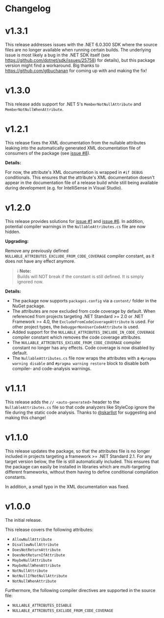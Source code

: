 # Changelog

# v1.3.1

This release addresses issues with the .NET 6.0.300 SDK where the source files are no longer
available when running certain builds. The underlying issue is most likely a bug in the .NET SDK
itself (see https://github.com/dotnet/sdk/issues/25758) for details), but this package version
might find a workaround.
Big thanks to https://github.com/gtbuchanan for coming up with and making the fix!


# v1.3.0

This release adds support for .NET 5's `MemberNotNullAttribute` and `MemberNotNullWhenAttribute`.


# v1.2.1

This release fixes the XML documentation from the nullable attributes leaking into the automatically
generated XML documentation file of consumers of the package (see [issue #8](https://github.com/manuelroemer/Nullable/issues/8)).

**Details:**

For now, the attribute's XML documentation is wrapped in `#if DEBUG` conditionals. This ensures that
the attribute's XML documentation doesn't appear in the documentation file of a release build while
still being available during development (e.g. for IntelliSense in Visual Studio).


# v1.2.0

This release provides solutions for [issue #1](https://github.com/manuelroemer/Nullable/issues/1) and
[issue #6](https://github.com/manuelroemer/Nullable/issues/6). In addition, potential compiler
warnings in the `NullableAttributes.cs` file are now hidden.

**Upgrading:**

Remove any previously defined `NULLABLE_ATTRIBUTES_EXCLUDE_FROM_CODE_COVERAGE` compiler constant,
as it does not have any effect anymore.

> :information_source: **Note:** <br/>
> Builds will NOT break if the constant is still defined. It is simply ignored now.

**Details:**

* The package now supports `packages.config` via a `content/` folder in the NuGet package.
* The attributes are now excluded from code coverage by default.
  When referenced from projects targeting .NET Standard >= 2.0 or .NET Framework >= 4.0, the
  `ExcludeFromCodeCoverageAttribute` is used. For other project types, the `DebuggerNonUserCodeAttribute`
  is used.
* Added support for the `NULLABLE_ATTRIBUTES_INCLUDE_IN_CODE_COVERAGE` compiler constant which
  removes the code coverage attributes.
* The `NULLABLE_ATTRIBUTES_EXCLUDE_FROM_CODE_COVERAGE` compiler constant no longer has
  any effects. Code coverage is now disabled by default.
* The `NullableAttributes.cs` file now wraps the attributes with a `#pragma warning disable` and
  `#pragma warning restore` block to disable both compiler- and code-analysis warnings.


# v1.1.1

This release adds the `// <auto-generated>` header to the `NullableAttributes.cs` file so that
code analyzers like StyleCop ignore the file during the static code analysis.
Thanks to [@skarllot](https://github.com/skarllot) for suggesting and making this change!


# v1.1.0

This release updates the package, so that the attributes file is no longer included in projects
targeting a framework >= .NET Standard 2.1.
For any target version below, the file is still automatically included.
This ensures that the package can easily be installed in libraries which are multi-targeting
different frameworks, without them having to define conditional compilation constants.

In addition, a small typo in the XML documentation was fixed.


# v1.0.0

The initial release.

This release covers the following attributes:

* `AllowNullAttribute`
* `DisallowNullAttribute`
* `DoesNotReturnAttribute`
* `DoesNotReturnIfAttribute`
* `MaybeNullAttribute`
* `MaybeNullWhenAttribute`
* `NotNullAttribute`
* `NotNullIfNotNullAttribute`
* `NotNullWhenAttribute`

Furthermore, the following compiler directives are supported in the source file:

* `NULLABLE_ATTRIBUTES_DISABLE`
* `NULLABLE_ATTRIBUTES_EXCLUDE_FROM_CODE_COVERAGE`
